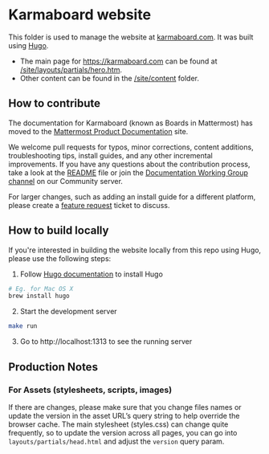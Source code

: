 # Karmaboard website

This folder is used to manage the website at [karmaboard.com](https://www.karmaboard.com/). It was built using [Hugo](https://gohugo.io/).

- The main page for https://karmaboard.com can be found at [/site/layouts/partials/hero.htm](site/layouts/partials).
- Other content can be found in the [/site/content](site/content) folder.

## How to contribute

The documentation for Karmaboard (known as Boards in Mattermost) has moved to the [Mattermost Product Documentation](https://docs.mattermost.com/guides/boards.html) site.

We welcome pull requests for typos, minor corrections, content additions, troubleshooting tips, install guides, and any other incremental improvements. If you have any questions about the contribution process, take a look at the [README](https://github.com/mattermost/docs/blob/master/README.md) file or join the [Documentation Working Group channel](https://community.mattermost.com/core/channels/dwg-documentation-working-group) on our Community server.

For larger changes, such as adding an install guide for a different platform, please create a [feature request](https://github.com/mattermost/karmaboard/issues/new?assignees=&labels=enhancement&template=enhancement.md&title=Feature+Request%3A+) ticket to discuss.

## How to build locally

If you're interested in building the website locally from this repo using Hugo, please use the following steps:

1. Follow [Hugo documentation](https://gohugo.io/getting-started/installing/) to install Hugo

```bash
# Eg. for Mac OS X
brew install hugo
```


2. Start the development server

```bash
make run
```

3. Go to http://localhost:1313 to see the running server

## Production Notes

### For Assets (stylesheets, scripts, images)

If there are changes, please make sure that you change files names or update the version in the asset URL’s query string to help override the browser cache.
The main stylesheet (styles.css) can change quite frequently, so to update the version across all pages, you can go into `layouts/partials/head.html` and adjust the `version` query param.